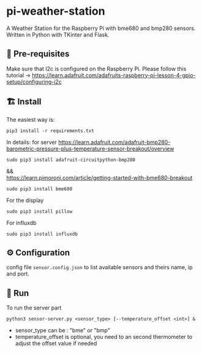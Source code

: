 # pi-weather-station

A Weather Station for the Raspberry Pi with bme680 and bmp280 sensors. 
Written in Python with TKinter and Flask.

## 🚥 Pre-requisites

Make sure that I2c is configured on the Raspberry Pi.
Please follow this tutorial -> https://learn.adafruit.com/adafruits-raspberry-pi-lesson-4-gpio-setup/configuring-i2c

## 🏗️ Install

The easiest way is:
```
pip3 install -r requirements.txt
``` 

In details:
for server
https://learn.adafruit.com/adafruit-bmp280-barometric-pressure-plus-temperature-sensor-breakout/overview
```
sudo pip3 install adafruit-circuitpython-bmp280
```
&&  
https://learn.pimoroni.com/article/getting-started-with-bme680-breakout
```
sudo pip3 install bme680
```

For the display
```
sudo pip3 install pillow
```

For influxdb
```
sudo pip3 install influxdb
```

## ⚙️ Configuration

config file `sensor.config.json` to list available sensors and theirs name, ip and port.

## 🚀 Run
To run the server part
```
python3 sensor-server.py <sensor_type> [--temperature_offset <int>] &
```
- sensor_type can be : "bme" or "bmp"
- temperature_offset is optional, you need to an second thermometer to adjust the offset value if needed 
